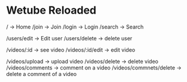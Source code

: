 # Wetube Reloaded

/ -> Home
/join -> Join
/login -> Login
/search -> Search

/users/edit -> Edit user
/users/delete -> delete user

/videos/:id -> see video
/videos/:id/edit -> edit video

/videos/upload -> upload video
/videos/delete -> delete video
/videos/comments -> comment on a video
/videos/commnets/delete -> delete a comment of a video
